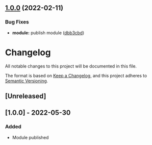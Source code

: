 ## [1.0.0](https://gitlab.com/ezuchetti/terraform-aws-cloudfront/compare/...1.0.0) (2022-02-11)


### Bug Fixes

* **module:** publish module ([dbb3cbd](https://gitlab.com/ezuchetti/terraform-aws-cloudfront/commit/dbb3cbda631296ece796203a3ca9f7024c9a61a3))

# Changelog
All notable changes to this project will be documented in this file.

The format is based on [Keep a Changelog](https://keepachangelog.com/en/1.0.0/),
and this project adheres to [Semantic Versioning](https://semver.org/spec/v2.0.0.html).

## [Unreleased]

## [1.0.0] - 2022-05-30
### Added
- Module published
